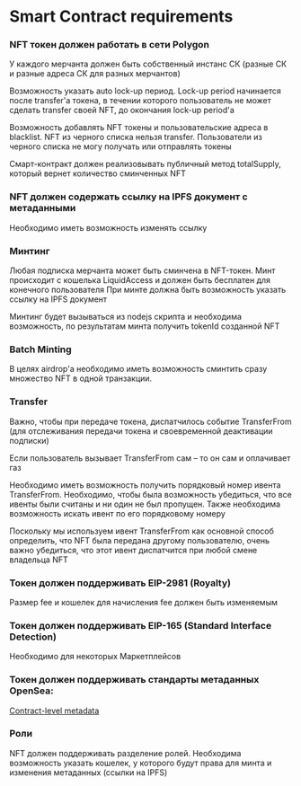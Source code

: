 Smart Contract requirements
======

### NFT токен должен работать в сети Polygon

У каждого мерчанта должен быть собственный инстанс СК (разные СК и разные адреса СК для разных мерчантов)

Возможность указать auto lock-up период. Lock-up period начинается после transfer'а токена, в течении которого пользователь не может сделать transfer своей NFT, до окончания lock-up period'а

Возможность добавлять NFT токены и пользовательские адреса в blacklist. NFT из черного списка нельзя transfer. Пользователи из черного списка не могу получать или отправлять токены

Смарт-контракт должен реализовывать публичный метод totalSupply, который вернет количество сминченных NFT



### NFT должен содержать ссылку на IPFS документ с метаданными

Необходимо иметь возможность изменять ссылку


### Минтинг

Любая подписка мерчанта может быть сминчена в NFT-токен. Минт происходит с кошелька LiquidAccess и должен быть бесплатен для конечного пользователя При минте должна быть возможность указать ссылку на IPFS документ

Минтинг будет вызываться из nodejs скрипта и необходима возможность, по результатам минта получить tokenId созданной NFT

### Batch Minting

В целях airdrop'а необходимо иметь возможность сминтить сразу множество NFT в одной транзакции.



### Transfer

Важно, чтобы при передаче токена, диспатчилось событие TransferFrom (для отслеживания передачи токена и своевременной деактивации подписки)

Если пользователь вызывает TransferFrom сам – то он сам и оплачивает газ

Необходимо иметь возможность получить порядковый номер ивента TransferFrom. Необходимо, чтобы была возможность убедиться, что все ивенты были считаны и ни один не был пропущен. Также необходима возможность искать ивент по его порядковому номеру

Поскольку мы используем ивент TransferFrom как основной способ определить, что NFT была передана другому пользователю, очень важно убедиться, что этот ивент диспатчится при любой смене владельца NFT



### Токен должен поддерживать EIP-2981 (Royalty)

Размер fee и кошелек для начисления fee должен быть изменяемым



### Токен должен поддерживать EIP-165 (Standard Interface Detection)

Необходимо для некоторых Маркетплейсов



### Токен должен поддерживать стандарты метаданных OpenSea:

[Contract-level metadata](https://docs.opensea.io/docs/contract-level-metadata)


### Роли

NFT должен поддерживать разделение ролей. Необходима возможность указать кошелек, у которого будут права для минта и изменения метаданных (ссылки на IPFS)


